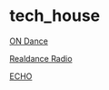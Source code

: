 # tech_house

[ON Dance](http://0n-dance.radionetz.de/0n-dance.mp3)

[Realdance Radio](http://54.36.89.71:8002/stream.mp3)

[ECHO](http://www.online.radioecho.ru:8000/live3)

